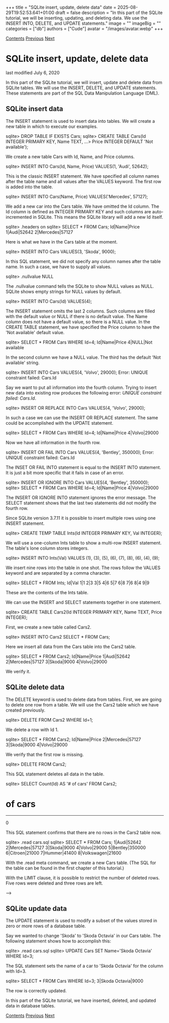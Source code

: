 +++
title = "SQLite insert, update, delete data"
date = 2025-08-29T19:52:53.641+01:00
draft = false
description = "In this part of the SQLite tutorial, we will be inserting, updating, and deleting data. We use the INSERT INTO, DELETE, and UPDATE statements."
image = ""
imageBig = ""
categories = ["db"]
authors = ["Cude"]
avatar = "/images/avatar.webp"
+++

[Contents](..)
[Previous](../expressions/)
[Next](../select/)

# SQLite insert, update, delete data

last modified July 6, 2020 

In this part of the SQLite tutorial, we will insert, update and delete 
data from SQLite tables. We will use the INSERT, DELETE, 
and UPDATE statements. These statements are part of the SQL Data Manipulation 
Language (DML).

## SQLite insert data

The INSERT statement is used to insert data into tables. 
We will create a new table in which to execute our examples. 

sqlite&gt; DROP TABLE IF EXISTS Cars;
sqlite&gt; CREATE TABLE Cars(Id INTEGER PRIMARY KEY, Name TEXT,
   ...&gt; Price INTEGER DEFAULT 'Not available');

We create a new table Cars with Id, Name, 
and Price columns. 

sqlite&gt; INSERT INTO Cars(Id, Name, Price) VALUES(1, 'Audi', 52642);

This is the classic INSERT statement. We have specified all 
column names after the table name and all values after the VALUES 
keyword. The first row is added into the table. 

sqlite&gt; INSERT INTO Cars(Name, Price) VALUES('Mercedes', 57127);

We add a new car into the Cars table. We have omitted the 
Id column. The Id column is defined as 
INTEGER PRIMARY KEY and such columns are auto-incremented in 
SQLite. This means the SQLite library will add a new Id itself.

sqlite&gt; .headers on
sqlite&gt; SELECT * FROM Cars;
Id|Name|Price
1|Audi|52642
2|Mercedes|57127

Here is what we have in the Cars table at the moment. 

sqlite&gt; INSERT INTO Cars VALUES(3, 'Skoda', 9000);

In this SQL statement, we did not specify any column names after the table name. 
In such a case, we have to supply all values.

sqlite&gt; .nullvalue NULL

The .nullvalue command tells the SQLite to show 
NULL values as NULL. SQLite shows empty strings for 
NULL values by default. 

sqlite&gt; INSERT INTO Cars(Id) VALUES(4);

The INSERT statement omits the last 2 columns. Such columns are 
filled with the default value or NULL if there is no default value. 
The Name column does not have a default value, so there is a 
NULL value. In the CREATE TABLE statement, we 
have specified the Price column to have the 'Not available' default value.

sqlite&gt; SELECT * FROM Cars WHERE Id=4;
Id|Name|Price
4|NULL|Not available

In the second column we have a NULL value. The third has the 
default 'Not available' string.

sqlite&gt; INSERT INTO Cars VALUES(4, 'Volvo', 29000);
Error: UNIQUE constraint failed: Cars.Id

Say we want to put all information into the fourth column. Trying to insert new
data into existing row produces the following error: *UNIQUE constraint failed: Cars.Id*. 

sqlite&gt; INSERT OR REPLACE INTO Cars VALUES(4, 'Volvo', 29000);

In such a case we can use the INSERT OR REPLACE statement. The same could 
be accomplished with the UPDATE statement. 

sqlite&gt; SELECT * FROM Cars WHERE Id=4;
Id|Name|Price
4|Volvo|29000 

Now we have all information in the fourth row.

sqlite&gt; INSERT OR FAIL INTO Cars VALUES(4, 'Bentley', 350000);
Error: UNIQUE constraint failed: Cars.Id

The INSET OR FAIL INTO statement is equal to the INSERT INTO statement.
It is just a bit more specific that it fails in case of an error.

sqlite&gt; INSERT OR IGNORE INTO Cars VALUES(4, 'Bentley', 350000);
sqlite&gt; SELECT * FROM Cars WHERE Id=4;
Id|Name|Price
4|Volvo|29000

The INSERT OR IGNORE INTO statement ignores the error message. The SELECT 
statement shows that the last two statements did not modify the fourth row.

Since SQLite version 3.7.11 it is possible to insert multiple rows using one
INSERT statement. 

sqlite&gt; CREATE TEMP TABLE Ints(Id INTEGER PRIMARY KEY, Val INTEGER);

We will use a one-column Ints table to show a multi-row 
INSERT statement. The table's lone column stores integers.

sqlite&gt; INSERT INTO Ints(Val) VALUES (1), (3), (5), (6), (7), (8), (6), (4), (9);

We insert nine rows into the table in one shot. The rows follow the 
VALUES keyword and are separated by a comma character. 

sqlite&gt; SELECT * FROM Ints;
Id|Val
1|1
2|3
3|5
4|6
5|7
6|8
7|6
8|4
9|9

These are the contents of the Ints table.

We can use the INSERT and SELECT statements 
together in one statement. 

sqlite&gt; CREATE TABLE Cars2(Id INTEGER PRIMARY KEY, Name TEXT, Price INTEGER);

First, we create a new table called Cars2. 

sqlite&gt; INSERT INTO Cars2 SELECT * FROM Cars;

Here we insert all data from the Cars table into the 
Cars2 table.

sqlite&gt; SELECT * FROM Cars2;
Id|Name|Price
1|Audi|52642
2|Mercedes|57127
3|Skoda|9000
4|Volvo|29000

We verify it. 

## SQLite delete data

The DELETE keyword is used to delete data from tables. 
First, we are going to delete one row from a table. 
We will use the Cars2 table which we have created previously.

sqlite&gt; DELETE FROM Cars2 WHERE Id=1;

We delete a row with Id 1.

sqlite&gt; SELECT * FROM Cars2;
Id|Name|Price
2|Mercedes|57127
3|Skoda|9000
4|Volvo|29000

We verify that the first row is missing.

sqlite&gt; DELETE FROM Cars2;

This SQL statement deletes all data in the table.

sqlite&gt; SELECT Count(Id) AS '# of cars' FROM Cars2;
# of cars      
---------------
0  

This SQL statement confirms that there are no rows in the 
Cars2 table now.

sqlite&gt; .read cars.sql
sqlite&gt; SELECT * FROM Cars;
1|Audi|52642
2|Mercedes|57127
3|Skoda|9000
4|Volvo|29000
5|Bentley|350000
6|Citroen|21000
7|Hummer|41400
8|Volkswagen|21600

With the .read meta command, we create a new Cars 
table. (The SQL for the table can be found in the first chapter of this tutorial.)

With the LIMIT clause, it is possible to restrict the
number of deleted rows. Five rows were deleted and three rows are left.

-->

## SQLite update data

The UPDATE statement is used to modify a subset of the values 
stored in zero or more rows of a database table.

Say we wanted to change 'Skoda' to 'Skoda Octavia' in our 
Cars table. The following statement shows how to accomplish this:

sqlite&gt; .read cars.sql
sqlite&gt; UPDATE Cars SET Name='Skoda Octavia' WHERE Id=3;

The SQL statement sets the name of a car to 'Skoda Octavia'
for the column with Id=3.

sqlite&gt; SELECT * FROM Cars WHERE Id=3;
3|Skoda Octavia|9000

The row is correctly updated. 

In this part of the SQLite tutorial, we have inserted, deleted, and updated data in 
database tables. 

[Contents](..)
[Previous](../expressions/)
[Next](../select/)